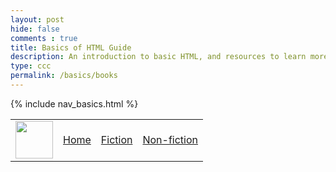 ```yaml
---
layout: post
hide: false
comments : true
title: Basics of HTML Guide
description: An introduction to basic HTML, and resources to learn more.
type: ccc
permalink: /basics/books
---
```


{% include nav_basics.html %}

<table>
    <tr>
        <td><img src="{{site.baseurl}}/images/logo.png" height="60" title="Frontend" alt=""></td>
        <td><a href="{{site.baseurl}}/basics/home">Home</a></td>
        <td><a href="{{site.baseurl}}/basics/fiction">Fiction</a></td>
        <td><a href="{{site.baseurl}}/basics/home">Non-fiction</a></td>
    </tr>
</table>
